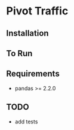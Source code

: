 # Pivot Traffic


## Installation

## To Run


## Requirements
* pandas >= 2.2.0



## TODO
* add tests